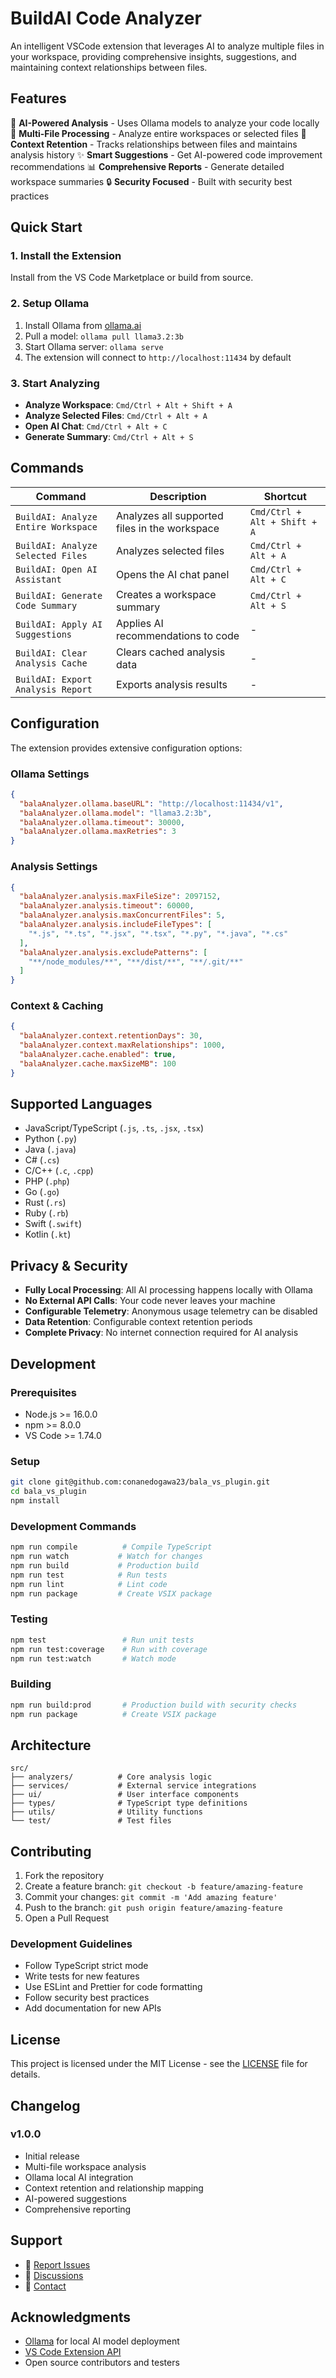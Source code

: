 # BuildAI Code Analyzer

An intelligent VSCode extension that leverages AI to analyze multiple files in your workspace, providing comprehensive insights, suggestions, and maintaining context relationships between files.

## Features

🤖 **AI-Powered Analysis** - Uses Ollama models to analyze your code locally
📁 **Multi-File Processing** - Analyze entire workspaces or selected files
🧠 **Context Retention** - Tracks relationships between files and maintains analysis history
✨ **Smart Suggestions** - Get AI-powered code improvement recommendations
📊 **Comprehensive Reports** - Generate detailed workspace summaries
🔒 **Security Focused** - Built with security best practices

## Quick Start

### 1. Install the Extension

Install from the VS Code Marketplace or build from source.

### 2. Setup Ollama

1. Install Ollama from [ollama.ai](https://ollama.ai)
2. Pull a model: `ollama pull llama3.2:3b`
3. Start Ollama server: `ollama serve`
4. The extension will connect to `http://localhost:11434` by default

### 3. Start Analyzing

- **Analyze Workspace**: `Cmd/Ctrl + Alt + Shift + A`
- **Analyze Selected Files**: `Cmd/Ctrl + Alt + A`
- **Open AI Chat**: `Cmd/Ctrl + Alt + C`
- **Generate Summary**: `Cmd/Ctrl + Alt + S`

## Commands

| Command | Description | Shortcut |
|---------|-------------|----------|
| `BuildAI: Analyze Entire Workspace` | Analyzes all supported files in the workspace | `Cmd/Ctrl + Alt + Shift + A` |
| `BuildAI: Analyze Selected Files` | Analyzes selected files | `Cmd/Ctrl + Alt + A` |
| `BuildAI: Open AI Assistant` | Opens the AI chat panel | `Cmd/Ctrl + Alt + C` |
| `BuildAI: Generate Code Summary` | Creates a workspace summary | `Cmd/Ctrl + Alt + S` |
| `BuildAI: Apply AI Suggestions` | Applies AI recommendations to code | - |
| `BuildAI: Clear Analysis Cache` | Clears cached analysis data | - |
| `BuildAI: Export Analysis Report` | Exports analysis results | - |

## Configuration

The extension provides extensive configuration options:

### Ollama Settings

```json
{
  "balaAnalyzer.ollama.baseURL": "http://localhost:11434/v1",
  "balaAnalyzer.ollama.model": "llama3.2:3b",
  "balaAnalyzer.ollama.timeout": 30000,
  "balaAnalyzer.ollama.maxRetries": 3
}
```

### Analysis Settings

```json
{
  "balaAnalyzer.analysis.maxFileSize": 2097152,
  "balaAnalyzer.analysis.timeout": 60000,
  "balaAnalyzer.analysis.maxConcurrentFiles": 5,
  "balaAnalyzer.analysis.includeFileTypes": [
    "*.js", "*.ts", "*.jsx", "*.tsx", "*.py", "*.java", "*.cs"
  ],
  "balaAnalyzer.analysis.excludePatterns": [
    "**/node_modules/**", "**/dist/**", "**/.git/**"
  ]
}
```

### Context & Caching

```json
{
  "balaAnalyzer.context.retentionDays": 30,
  "balaAnalyzer.context.maxRelationships": 1000,
  "balaAnalyzer.cache.enabled": true,
  "balaAnalyzer.cache.maxSizeMB": 100
}
```

## Supported Languages

- JavaScript/TypeScript (`.js`, `.ts`, `.jsx`, `.tsx`)
- Python (`.py`)
- Java (`.java`)
- C# (`.cs`)
- C/C++ (`.c`, `.cpp`)
- PHP (`.php`)
- Go (`.go`)
- Rust (`.rs`)
- Ruby (`.rb`)
- Swift (`.swift`)
- Kotlin (`.kt`)

## Privacy & Security

- **Fully Local Processing**: All AI processing happens locally with Ollama
- **No External API Calls**: Your code never leaves your machine
- **Configurable Telemetry**: Anonymous usage telemetry can be disabled
- **Data Retention**: Configurable context retention periods
- **Complete Privacy**: No internet connection required for AI analysis

## Development

### Prerequisites

- Node.js >= 16.0.0
- npm >= 8.0.0
- VS Code >= 1.74.0

### Setup

```bash
git clone git@github.com:conanedogawa23/bala_vs_plugin.git
cd bala_vs_plugin
npm install
```

### Development Commands

```bash
npm run compile          # Compile TypeScript
npm run watch           # Watch for changes
npm run build           # Production build
npm run test            # Run tests
npm run lint            # Lint code
npm run package         # Create VSIX package
```

### Testing

```bash
npm test                 # Run unit tests
npm run test:coverage    # Run with coverage
npm run test:watch       # Watch mode
```

### Building

```bash
npm run build:prod       # Production build with security checks
npm run package          # Create VSIX package
```

## Architecture

```
src/
├── analyzers/          # Core analysis logic
├── services/           # External service integrations
├── ui/                 # User interface components
├── types/              # TypeScript type definitions
├── utils/              # Utility functions
└── test/               # Test files
```

## Contributing

1. Fork the repository
2. Create a feature branch: `git checkout -b feature/amazing-feature`
3. Commit your changes: `git commit -m 'Add amazing feature'`
4. Push to the branch: `git push origin feature/amazing-feature`
5. Open a Pull Request

### Development Guidelines

- Follow TypeScript strict mode
- Write tests for new features
- Use ESLint and Prettier for code formatting
- Follow security best practices
- Add documentation for new APIs

## License

This project is licensed under the MIT License - see the [LICENSE](LICENSE) file for details.

## Changelog

### v1.0.0
- Initial release
- Multi-file workspace analysis
- Ollama local AI integration
- Context retention and relationship mapping
- AI-powered suggestions
- Comprehensive reporting

## Support

- 🐛 [Report Issues](https://github.com/conanedogawa23/bala_vs_plugin/issues)
- 💬 [Discussions](https://github.com/conanedogawa23/bala_vs_plugin/discussions)
- 📧 [Contact](mailto:your-email@example.com)

## Acknowledgments

- [Ollama](https://ollama.ai) for local AI model deployment
- [VS Code Extension API](https://code.visualstudio.com/api)
- Open source contributors and testers

